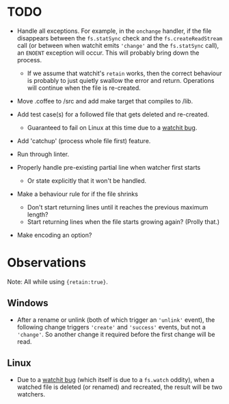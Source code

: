 

# TODO

- Handle all exceptions. For example, in the `onchange` handler, if the file 
  disappears between the `fs.statSync` check and the `fs.createReadStream` call 
  (or between when watchit emits `'change'` and the `fs.statSync` call), an 
  `ENOENT` exception will occur. This will probably bring down the process.
  - If we assume that watchit's `retain` works, then the correct behaviour is 
    probably to just quietly swallow the error and return. Operations will 
    continue when the file is re-created. 

- Move .coffee to /src and add make target that compiles to /lib. 

- Add test case(s) for a followed file that gets deleted and re-created.
  - Guaranteed to fail on Linux at this time due to a 
    [watchit bug](https://github.com/TrevorBurnham/Watchit/issues/1).

- Add 'catchup' (process whole file first) feature.

- Run through linter.

- Properly handle pre-existing partial line when watcher first starts
  - Or state explicitly that it won't be handled.

- Make a behaviour rule for if the file shrinks
  - Don't start returning lines until it reaches the previous maximum length?
  - Start returning lines when the file starts growing again? (Prolly that.)

- Make encoding an option?

# Observations

Note: All while using `{retain:true}`.

## Windows

- After a rename or unlink (both of which trigger an `'unlink'` event), the 
  following change triggers `'create'` and `'success'` events, but not a `'change'`. 
  So another change it required before the first change will be read.

## Linux

- Due to a [watchit bug](https://github.com/TrevorBurnham/Watchit/issues/1) 
  (which itself is due to a `fs.watch` oddity), when a watched file is deleted 
  (or renamed) and recreated, the result will be two watchers.
